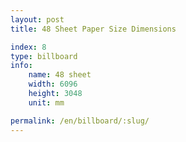 ```yaml
---
layout: post
title: 48 Sheet Paper Size Dimensions

index: 8
type: billboard
info:
    name: 48 sheet
    width: 6096
    height: 3048
    unit: mm

permalink: /en/billboard/:slug/
---
```



